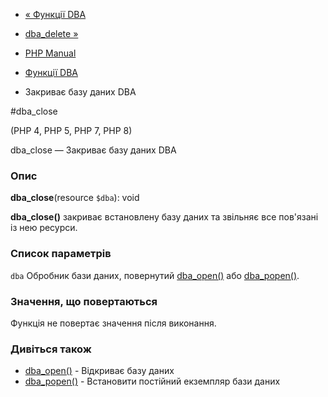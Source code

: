 - [« Функції DBA](ref.dba.md)
- [dba_delete »](function.dba-delete.md)

- [PHP Manual](index.md)
- [Функції DBA](ref.dba.md)
- Закриває базу даних DBA

#dba_close

(PHP 4, PHP 5, PHP 7, PHP 8)

dba_close — Закриває базу даних DBA

### Опис

**dba_close**(resource `$dba`): void

**dba_close()** закриває встановлену базу даних та звільняє все
пов'язані із нею ресурси.

### Список параметрів

`dba`
Обробник бази даних, повернутий
[dba_open()](function.dba-open.md) або
[dba_popen()](function.dba-popen.md).

### Значення, що повертаються

Функція не повертає значення після виконання.

### Дивіться також

- [dba_open()](function.dba-open.md) - Відкриває базу даних
- [dba_popen()](function.dba-popen.md) - Встановити постійний
екземпляр бази даних
